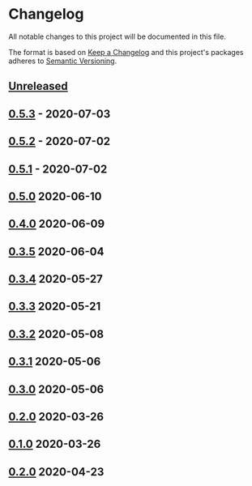 # Changelog

All notable changes to this project will be documented in this file.

The format is based on [Keep a Changelog](http://keepachangelog.com/en/1.0.0/)
and this project's packages adheres to [Semantic Versioning](http://semver.org/spec/v2.0.0.html).

## [Unreleased]

## [0.5.3] - 2020-07-03

## [0.5.2] - 2020-07-02

## [0.5.1] - 2020-07-02


## [0.5.0] 2020-06-10


## [0.4.0] 2020-06-09


## [0.3.5] 2020-06-04


## [0.3.4] 2020-05-27


## [0.3.3] 2020-05-21


## [0.3.2] 2020-05-08


## [0.3.1] 2020-05-06


## [0.3.0] 2020-05-06


## [0.2.0] 2020-03-26


## [0.1.0] 2020-03-26


## [0.2.0] 2020-04-23


[Unreleased]: https://github.com/giantswarm/kubectl-gs/compare/v0.5.3...HEAD
[0.5.3]: https://github.com/giantswarm/kubectl-gs/compare/v0.5.2...v0.5.3
[0.5.2]: https://github.com/giantswarm/kubectl-gs/compare/v0.5.1...v0.5.2
[0.5.1]: https://github.com/giantswarm/kubectl-gs/compare/v0.5.0...v0.5.1
[0.5.0]: https://github.com/giantswarm/kubectl-gs/compare/v0.4.0...v0.5.0
[0.4.0]: https://github.com/giantswarm/kubectl-gs/compare/v0.3.5...v0.4.0
[0.3.5]: https://github.com/giantswarm/kubectl-gs/compare/v0.3.4...v0.3.5
[0.3.4]: https://github.com/giantswarm/kubectl-gs/compare/v0.3.3...v0.3.4
[0.3.3]: https://github.com/giantswarm/kubectl-gs/compare/v0.3.2...v0.3.3
[0.3.2]: https://github.com/giantswarm/kubectl-gs/compare/v0.3.1...v0.3.2
[0.3.1]: https://github.com/giantswarm/kubectl-gs/compare/v0.3.0...v0.3.1
[0.3.0]: https://github.com/giantswarm/kubectl-gs/compare/v0.2.0...v0.3.0
[0.2.0]: https://github.com/giantswarm/kubectl-gs/compare/v0.1.0...v0.2.0
[0.1.0]: https://github.com/giantswarm/kubectl-gs/releases/tag/v0.1.0
